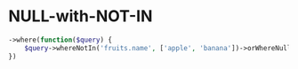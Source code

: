 # NULL-with-NOT-IN

```php
->where(function($query) {
	$query->whereNotIn('fruits.name', ['apple', 'banana'])->orWhereNull('fruits.name');
})
```